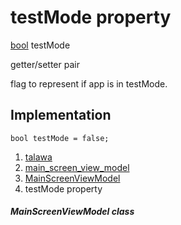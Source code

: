 
<div>

# testMode property

</div>


[bool](https://api.flutter.dev/flutter/dart-core/bool-class.html)
testMode


getter/setter pair




flag to represent if app is in testMode.



## Implementation

``` language-dart
bool testMode = false;
```







1.  [talawa](../../index.md)
2.  [main_screen_view_model](../../view_model_main_screen_view_model/)
3.  [MainScreenViewModel](../../view_model_main_screen_view_model/MainScreenViewModel-class.md)
4.  testMode property

##### MainScreenViewModel class







